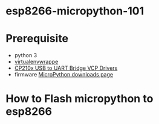 # esp8266-micropython-101

# Prerequisite
  * python 3
  * [virtualenvwrappe](http://virtualenvwrapper.readthedocs.io)
  * [CP210x USB to UART Bridge VCP Drivers](http://www.silabs.com/products/development-tools/software/usb-to-uart-bridge-vcp-drivers)
  * firmware [MicroPython downloads page](http://micropython.org/download#esp8266)
# How to Flash micropython to esp8266

